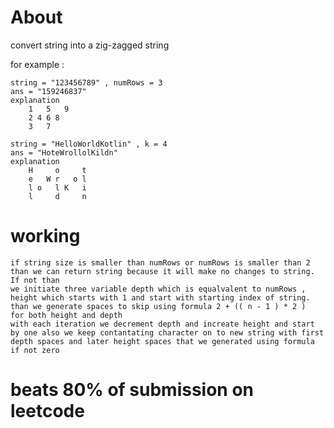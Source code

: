 
# About

convert string into a zig-zagged string

for example :

    string = "123456789" , numRows = 3
    ans = "159246837"
    explanation
        1   5   9
        2 4 6 8
        3   7

    string = "HelloWorldKotlin" , k = 4
    ans = "HoteWrollolKildn"
    explanation
        H     o     t
        e   W r   o l
        l o   l K   i
        l     d     n

# working

    if string size is smaller than numRows or numRows is smaller than 2
    than we can return string because it will make no changes to string.
    If not than
    we initiate three variable depth which is equalvalent to numRows ,
    height which starts with 1 and start with starting index of string.
    than we generate spaces to skip using formula 2 + (( n - 1 ) * 2 )
    for both height and depth
    with each iteration we decrement depth and increate height and start 
    by one also we keep contantating character on to new string with first
    depth spaces and later height spaces that we generated using formula
    if not zero

# beats 80% of submission on leetcode
